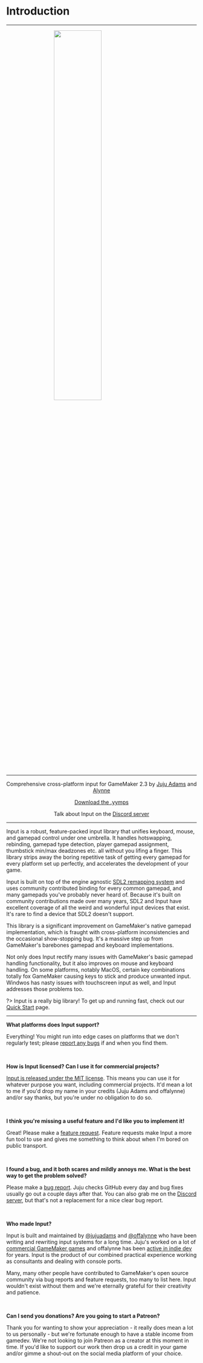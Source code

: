 # Introduction

---

<img src="https://raw.githubusercontent.com/JujuAdams/Input/master/LOGO_white.png" width="50%" style="display: block; margin: auto;" />
<hr>
<p align="center">Comprehensive cross-platform input for GameMaker 2.3 by <a href="https://twitter.com/jujuadams" target="_blank">Juju Adams</a> and <a href="https://twitter.com/offalynne" target="_blank">Alynne</a></p>

<p align="center"><a href="https://github.com/JujuAdams/Input/releases/" target="_blank">Download the .yymps</a></p>
<p align="center">Talk about Input on the <a href="https://discord.gg/8krYCqr" target="_blank">Discord server</a></p>

---

Input is a robust, feature-packed input library that unifies keyboard, mouse, and gamepad control under one umbrella. It handles hotswapping, rebinding, gamepad type detection, player gamepad assignment, thumbstick min/max deadzones etc. all without you lifing a finger. This library strips away the boring repetitive task of getting every gamepad for every platform set up perfectly, and accelerates the development of your game.

Input is built on top of the engine agnostic [SDL2 remapping system](https://github.com/gabomdq/SDL_GameControllerDB) and uses community contributed binding for every common gamepad, and many gamepads you've probably never heard of. Because it's built on community contributions made over many years, SDL2 and Input have excellent coverage of all the weird and wonderful input devices that exist. It's rare to find a device that SDL2 doesn't support.

This library is a significant improvement on GameMaker's native gamepad implementation, which is fraught with cross-platform inconsistencies and the occasional show-stopping bug. It's a massive step up from GameMaker's barebones gamepad and keyboard implementations.

Not only does Input rectify many issues with GameMaker's basic gamepad handling functionality, but it also improves on mouse and keyboard handling. On some platforms, notably MacOS, certain key combinations totally fox GameMaker causing keys to stick and produce unwanted input. Windwos has nasty issues with touchscreen input as well, and Input addresses those problems too.

?> Input is a really big library! To get up and running fast, check out our [Quick Start](quick-start) page.

---

**What platforms does Input support?**

Everything! You might run into edge cases on platforms that we don't regularly test; please [report any bugs](https://github.com/JujuAdams/Input/issues) if and when you find them.

&nbsp;

**How is Input licensed? Can I use it for commercial projects?**

[Input is released under the MIT license](https://github.com/JujuAdams/Input/blob/master/LICENSE). This means you can use it for whatever purpose you want, including commercial projects. It'd mean a lot to me if you'd drop my name in your credits (Juju Adams and offalynne) and/or say thanks, but you're under no obligation to do so.

&nbsp;

**I think you're missing a useful feature and I'd like you to implement it!**

Great! Please make a [feature request](https://github.com/JujuAdams/Input/issues). Feature requests make Input a more fun tool to use and gives me something to think about when I'm bored on public transport.

&nbsp;

**I found a bug, and it both scares and mildly annoys me. What is the best way to get the problem solved?**

Please make a [bug report](https://github.com/JujuAdams/Input/issues). Juju checks GitHub every day and bug fixes usually go out a couple days after that. You can also grab me on the [Discord server](https://discord.gg/8krYCqr), but that's not a replacement for a nice clear bug report.

&nbsp;

**Who made Input?**

Input is built and maintained by [@jujuadams](https://twitter.com/jujuadams) and [@offalynne](https://twitter.com/offalynne) who have been writing and rewriting input systems for a long time. Juju's worked on a lot of [commercial GameMaker games](http://www.jujuadams.com/) and offalynne has been [active in indie dev](https://offalynne.neocities.org/) for years. Input is the product of our combined practical experience working as consultants and dealing with console ports.

Many, many other people have contributed to GameMaker's open source community via bug reports and feature requests, too many to list here. Input wouldn't exist without them and we're eternally grateful for their creativity and patience.

&nbsp;

**Can I send you donations? Are you going to start a Patreon?**

Thank you for wanting to show your appreciation - it really does mean a lot to us personally - but we're fortunate enough to have a stable income from gamedev. We're not looking to join Patreon as a creator at this moment in time. If you'd like to support our work then drop us a credit in your game and/or gimme a shout-out on the social media platform of your choice.
